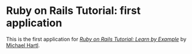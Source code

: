 # Ruby on Rails Tutorial: first application

This is the first application for [*Ruby on Rails Tutorial: Learn by Example*](http://railstutorial.org/) by [Michael Hartl](http://michaelhartl.com/).